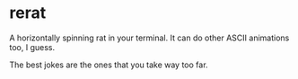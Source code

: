 # rerat

A horizontally spinning rat in your terminal. It can do other ASCII animations too, I guess.

The best jokes are the ones that you take way too far.
